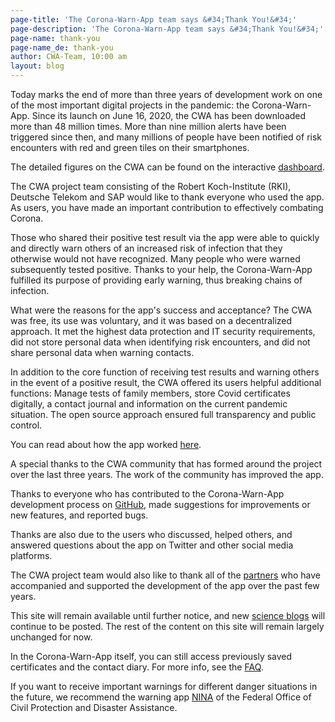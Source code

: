 ```yaml
---
page-title: 'The Corona-Warn-App team says &#34;Thank You!&#34;'
page-description: 'The Corona-Warn-App team says &#34;Thank You!&#34;'
page-name: thank-you
page-name_de: thank-you
author: CWA-Team, 10:00 am
layout: blog
---
```


Today marks the end of more than three years of development work on one of the most important digital projects in the pandemic: the Corona-Warn-App. Since its launch on June 16, 2020, the CWA has been downloaded more than 48 million times. More than nine million alerts have been triggered since then, and many millions of people have been notified of risk encounters with red and green tiles on their smartphones.

<!-- overview -->

The detailed figures on the CWA can be found on the interactive [dashboard](../../analysis).

The CWA project team consisting of the Robert Koch-Institute (RKI), Deutsche Telekom and SAP would like to thank everyone who used the app. As users, you have made an important contribution to effectively combating Corona.

Those who shared their positive test result via the app were able to quickly and directly warn others of an increased risk of infection that they otherwise would not have recognized. Many people who were warned subsequently tested positive. Thanks to your help, the Corona-Warn-App fulfilled its purpose of providing early warning, thus breaking chains of infection.

What were the reasons for the app's success and acceptance? The CWA was free, its use was voluntary, and it was based on a decentralized approach. It met the highest data protection and IT security requirements, did not store personal data when identifying risk encounters, and did not share personal data when warning contacts.

In addition to the core function of receiving test results and warning others in the event of a positive result, the CWA offered its users helpful additional functions: Manage tests of family members, store Covid certificates digitally, a contact journal and information on the current pandemic situation. The open source approach ensured full transparency and public control.

You can read about how the app worked [here](../../science/).

A special thanks to the CWA community that has formed around the project over the last three years. The work of the community has improved the app. 

Thanks to everyone who has contributed to the Corona-Warn-App development process on [GitHub](https://github.com/corona-warn-app), made suggestions for improvements or new features, and reported bugs. 

Thanks are also due to the users who discussed, helped others, and answered questions about the app on Twitter and other social media platforms.

The CWA project team would also like to thank all of the [partners](../../#partners) who have accompanied and supported the development of the app over the past few years. 

This site will remain available until further notice, and new [science blogs](../../science/) will continue to be posted. The rest of the content on this site will remain largely unchanged for now.

In the Corona-Warn-App itself, you can still access previously saved certificates and the contact diary. For more info, see the [FAQ](../../faq/).

If you want to receive important warnings for different danger situations in the future, we recommend the warning app [NINA](https://www.bbk.bund.de/EN/International-Visitors/international-visitors_node.html) of the Federal Office of Civil Protection and Disaster Assistance.


